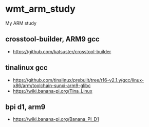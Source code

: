 # wmt_arm_study
My ARM study

## crosstool-builder, ARM9 gcc  
* https://github.com/katsuster/crosstool-builder  

## tinalinux gcc  
* https://github.com/tinalinux/prebuilt/tree/r16-v2.1.y/gcc/linux-x86/arm/toolchain-sunxi-arm9-glibc  
* https://wiki.banana-pi.org/Tina_Linux  

## bpi d1, arm9  
* https://wiki.banana-pi.org/Banana_PI_D1  
